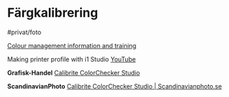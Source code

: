 # Färgkalibrering

#privat/foto


[Colour management information and training](https://www.northlight-images.co.uk/commercial-photography/training/colour-management/)

Making printer profile with i1 Studio
[YouTube](https://www.youtube.com/watch?v=srKWNnYlReA)

**Grafisk-Handel**
[Calibrite ColorChecker Studio](https://www.grafisk-handel.se/shop/calibrite-colorchecker-14043p.html?gclid=CjwKCAiAsNKQBhAPEiwAB-I5zZGTipkmXlxpF6zSn8OXDF5_KjVRzzMjCFup4UtnQ_S767K_5G3xaxoCoocQAvD_BwE)

**ScandinavianPhoto**
[Calibrite ColorChecker Studio | Scandinavianphoto.se](https://www.scandinavianphoto.se/calibrite/colorchecker-studio-1052118)